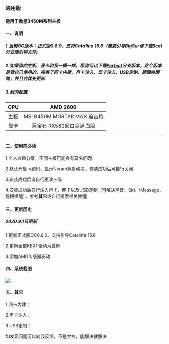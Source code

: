 ### 通用版

#### 适用于微星B450M系列主板

#### 一、说明

##### 1.当前OC版本：正式版0.6.0，支持Catalina 15.6（需要引导BigSur请下载[Beat](https://github.com/MyBin97/OpneCore/tree/Beat)分支版引导文件)

##### 2.如果你的主板、显卡和我一模一样，那你可以下载[Perfect]()分支版本，这个版本是我自己使用的，完善了网卡内建、声卡注入、显卡注入、USB定制、睡眠唤醒等，并且会优先更新

##### 3.我的配置:


| CPU  |          AMD 2600           |
| :--: | :-------------------------: |
| 主板 | MSI B450M MORTAR MAX 迫击炮 |
| 显卡 |        蓝宝石 RX580超白金满血版         |

----------------------

#### 二、使用前必读

1.个人兴趣分享，不同主板可能会有莫名问题

2.默认开启-v跑码、显示Nvram等启动项，安装成功后可自行关闭

3.安装成功后请自行更改三码

4.安装成功后自行注入声卡、网卡以及USB定制（可解决声音、Siri、iMessage、睡眠唤醒），参考**其它**或自行搜索相关教程


#### 三、更新历史

##### 2020.9.1日更新

1.更新正式版OC0.6.0，支持引导Catalina 15.6

2.更新全部KEXT驱动为最新

3.添加AMD传感器驱动


#### 四、系统截图

![](https://qdall01.baidupcs.com/file/8461edb91o5fac94bd8c98fc9286987b?bkt=en-00f3aa810d089f20b45204e91e61a98e1995ed26b135a73b3104f31a3a63d4e28dec3b678c5b7faa4d8b4783ea52ca1d9708f56ab6db988c5a7ce88423ff59b9&fid=414463553-250528-768390084554009&time=1599015904&sign=FDTAXUGERLQlBHSKfW-DCb740ccc5511e5e8fedcff06b081203-sIaD%2B%2F1VPHsXlNam1GBxc0OAORM%3D&to=92&size=36470&sta_dx=36470&sta_cs=0&sta_ft=jpg&sta_ct=0&sta_mt=0&fm2=MH%2CXian%2CAnywhere%2C%2Canhui%2Cct&ctime=1599015897&mtime=1599015897&resv0=-1&resv1=0&resv2=rlim&resv3=5&resv4=36470&vuk=414463553&iv=-2&htype=&randtype=&newver=1&newfm=1&secfm=1&flow_ver=3&pkey=en-0d8fb8d761baf934921fad04b807ba08ec66c58808b7701f2287ca49a533c6db97ec2d510c84bf09557d9a2266e951c1d2d4eb1fc9e9c389305a5e1275657320&sl=81002574&expires=8h&rt=pr&r=236872701&vbdid=4239290275&fin=1.jpg&fn=1.jpg&rtype=1&dp-logid=5692953464093519668&dp-callid=0.1&hps=1&tsl=11&csl=58&fsl=-1&csign=ls%2FEEWYp8Pt9LKajDfuiglqWobw%3D&so=0&ut=8&uter=4&serv=0&uc=1311220622&ti=6271d6a92c89ad8b9b900bd321ed983dc4275f146dd9c56d&hflag=30&adg=c_9f00aa8488a7c365f5499f9dd24e23e1&reqlabel=250528_f_f9039db534591f824c57814b309ce56e_-1_cec8756af43fb7ca6f7f602c65c6ce9f&by=themis)

#### 五、其它

1.网卡内建：

2.声卡注入：

3.USB定制：


如发现问题可以向我反馈，不是大神，能解决就解决
